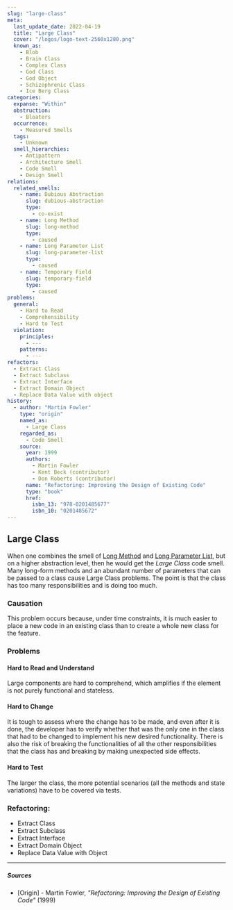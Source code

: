```yaml
---
slug: "large-class"
meta:
  last_update_date: 2022-04-19
  title: "Large Class"
  cover: "/logos/logo-text-2560x1280.png"
  known_as:
    - Blob
    - Brain Class
    - Complex Class
    - God Class
    - God Object
    - Schizophrenic Class
    - Ice Berg Class
categories:
  expanse: "Within"
  obstruction:
    - Bloaters
  occurrence:
    - Measured Smells
  tags:
    - Unknown
  smell_hierarchies:
    - Antipattern
    - Architecture Smell
    - Code Smell
    - Design Smell
relations:
  related_smells:
    - name: Dubious Abstraction
      slug: dubious-abstraction
      type:
        - co-exist
    - name: Long Method
      slug: long-method
      type:
        - caused
    - name: Long Parameter List
      slug: long-parameter-list
      type:
        - caused
    - name: Temporary Field
      slug: temporary-field
      type:
        - caused
problems:
  general:
    - Hard to Read
    - Comprehensibility
    - Hard to Test
  violation:
    principles:
      - ---
    patterns:
      - ---
refactors:
  - Extract Class
  - Extract Subclass
  - Extract Interface
  - Extract Domain Object
  - Replace Data Value with object
history:
  - author: "Martin Fowler"
    type: "origin"
    named_as:
      - Large Class
    regarded_as:
      - Code Smell
    source:
      year: 1999
      authors:
        - Martin Fowler
        - Kent Beck (contributor)
        - Don Roberts (contributor)
      name: "Refactoring: Improving the Design of Existing Code"
      type: "book"
      href:
        isbn_13: "978-0201485677"
        isbn_10: "0201485672"
---
```


## Large Class

When one combines the smell of [Long Method](./long-method.md) and [Long Parameter List](./long-parameter-list.md), but on a higher abstraction level, then he would get the _Large Class_ code smell. Many long-form methods and an abundant number of parameters that can be passed to a class cause Large Class problems. The point is that the class has too many responsibilities and is doing too much.

### Causation

This problem occurs because, under time constraints, it is much easier to place a new code in an existing class than to create a whole new class for the feature.

### Problems

#### **Hard to Read and Understand**

Large components are hard to comprehend, which amplifies if the element is not purely functional and stateless.

#### **Hard to Change**

It is tough to assess where the change has to be made, and even after it is done, the developer has to verify whether that was the only one in the class that had to be changed to implement his new desired functionality. There is also the risk of breaking the functionalities of all the other responsibilities that the class has and breaking by making unexpected side effects.

#### **Hard to Test**

The larger the class, the more potential scenarios (all the methods and state variations) have to be covered via tests.

### Refactoring:

- Extract Class
- Extract Subclass
- Extract Interface
- Extract Domain Object
- Replace Data Value with Object

---

##### Sources

- [Origin] - Martin Fowler, _"Refactoring: Improving the Design of Existing Code"_ (1999)
